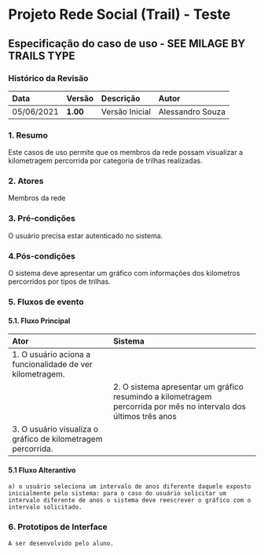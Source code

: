 # Projeto Rede Social (Trail) - Teste

## Especificação do caso de uso - SEE MILAGE BY TRAILS TYPE

### Histórico da Revisão 

|  Data  | Versão | Descrição | Autor |
|:-------|:-------|:----------|:------|
| 05/06/2021 | **1.00** | Versão Inicial  | Alessandro Souza |

### 1. Resumo 

Este casos de uso permite que os membros da rede possam visualizar a kilometragem percorrida por categoria de trilhas realizadas.

### 2. Atores 

Membros da rede

### 3. Pré-condições

O usuário precisa estar autenticado no sistema.

### 4.Pós-condições

O sistema deve apresentar um gráfico com informações dos kilometros percorridos por tipos de trilhas.

### 5. Fluxos de evento
#### 5.1. Fluxo Principal
|  Ator  | Sistema |
|:-------|:------- |
|1. O usuário aciona a funcionalidade de ver kilometragem.||
||2. O sistema apresentar um gráfico resumindo a kilometragem percorrida por mês no intervalo dos últimos três anos|
|3. O usuário visualiza o gráfico de kilometragem percorrida.||
	
#### 5.1 Fluxo Alterantivo
	a) o usuário seleciona um intervalo de anos diferente daquele exposto inicialmente pelo sistema: para o caso do usuário solicitar um intervalo diferente de anos o sistema deve reescrever o gráfico com o intervalo solicitado. 

### 6. Prototipos de Interface

`A ser desenvolvido pelo aluno.`